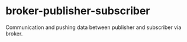 # broker-publisher-subscriber
Communication and pushing data between publisher and subscriber via broker.
